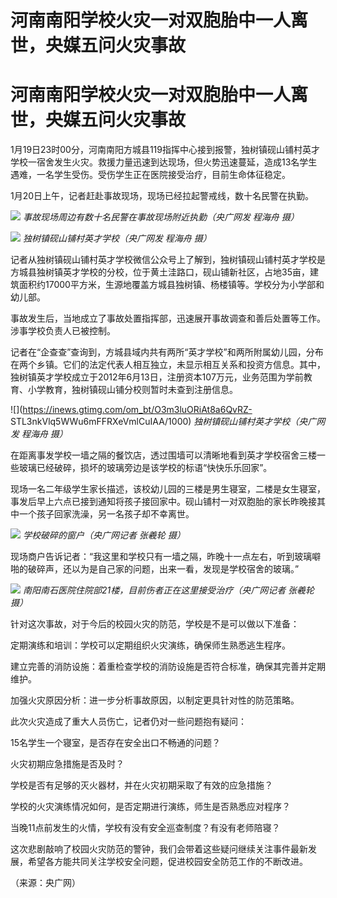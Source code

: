 # 河南南阳学校火灾一对双胞胎中一人离世，央媒五问火灾事故

# 河南南阳学校火灾一对双胞胎中一人离世，央媒五问火灾事故

1月19日23时00分，河南南阳方城县119指挥中心接到报警，独树镇砚山铺村英才学校一宿舍发生火灾。救援力量迅速到达现场，但火势迅速蔓延，造成13名学生遇难，一名学生受伤。受伤学生正在医院接受治疗，目前生命体征稳定。

1月20日上午，记者赶赴事故现场，现场已经拉起警戒线，数十名民警在执勤。

![](https://inews.gtimg.com/om_bt/O4W7A2QjOCWecySeAU9GEBLp5Q_OmiB9d4iOmt396HlFMAA/1000)
_事故现场周边有数十名民警在事故现场附近执勤（央广网发 程海舟 摄）_

![](https://inews.gtimg.com/om_bt/OLyE_7HmK2YPP3o1fkK0YdFKpsd_sO_rxUYA3FQ5DraDwAA/1000)
_独树镇砚山铺村英才学校（央广网发 程海舟 摄）_

记者从独树镇砚山铺村英才学校微信公众号上了解到，独树镇砚山铺村英才学校是方城县独树镇英才学校的分校，位于黄土洼路口，砚山铺新社区，占地35亩，建筑面积约17000平方米，生源地覆盖方城县独树镇、杨楼镇等。学校分为小学部和幼儿部。

事故发生后，当地成立了事故处置指挥部，迅速展开事故调查和善后处置等工作。涉事学校负责人已被控制。

记者在“企查查”查询到，方城县域内共有两所“英才学校”和两所附属幼儿园，分布在两个乡镇。它们的法定代表人相互独立，未显示相互关系和投资方信息。其中，独树镇英才学校成立于2012年6月13日，注册资本107万元，业务范围为学前教育、小学教育，独树镇砚山铺分校则暂时未查到注册信息。

![](https://inews.gtimg.com/om_bt/O3m3luORiAt8a6QvRZ-
STL3nkVlq5WWu6mFFRXeVmlCuIAA/1000) _独树镇砚山铺村英才学校（央广网发 程海舟 摄）_

在距离事发学校一墙之隔的餐饮店，透过围墙可以清晰地看到英才学校宿舍三楼一些玻璃已经破碎，损坏的玻璃旁边是该学校的标语“快快乐乐回家”。

现场一名二年级学生家长描述，该校幼儿园的三楼是男生寝室，二楼是女生寝室，事发后早上六点已接到通知将孩子接回家中。砚山铺村一对双胞胎的家长昨晚接其中一个孩子回家洗澡，另一名孩子却不幸离世。

![](https://inews.gtimg.com/om_bt/OQ8N_sCDkQ0lEw9-o9gda6xzxBTeKB4HpkvjFZ1_qVl2YAA/1000)
_学校破碎的窗户（央广网记者 张羲轮 摄）_

现场商户告诉记者：“我这里和学校只有一墙之隔，昨晚十一点左右，听到玻璃噼啪的破碎声，还以为是自己家的问题，出来一看，发现是学校宿舍的玻璃。”

![](https://inews.gtimg.com/om_bt/O6dFueai892EJS7tqDUK7-Lx1rNdoiCeJQQ7zZFuf60ygAA/1000)
_南阳南石医院住院部21楼，目前伤者正在这里接受治疗（央广网记者 张羲轮 摄）_

针对这次事故，对于今后的校园火灾的防范，学校是不是可以做以下准备：

定期演练和培训：学校可以定期组织火灾演练，确保师生熟悉逃生程序。

建立完善的消防设施：着重检查学校的消防设施是否符合标准，确保其完善并定期维护。

加强火灾原因分析：进一步分析事故原因，以制定更具针对性的防范策略。

此次火灾造成了重大人员伤亡，记者仍对一些问题抱有疑问：

15名学生一个寝室，是否存在安全出口不畅通的问题？

火灾初期应急措施是否及时？

学校是否有足够的灭火器材，并在火灾初期采取了有效的应急措施？

学校的火灾演练情况如何，是否定期进行演练，师生是否熟悉应对程序？

当晚11点前发生的火情，学校有没有安全巡查制度？有没有老师陪寝？

这次悲剧敲响了校园火灾防范的警钟，我们会带着这些疑问继续关注事件最新发展，希望各方能共同关注学校安全问题，促进校园安全防范工作的不断改进。

（来源：央广网）

